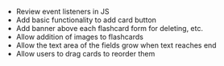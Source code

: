 - Review event listeners in JS
- Add basic functionality to add card button
- Add banner above each flashcard form for deleting, etc.
- Allow addition of images to flashcards
- Allow the text area of the fields grow when text reaches end
- Allow users to drag cards to reorder them